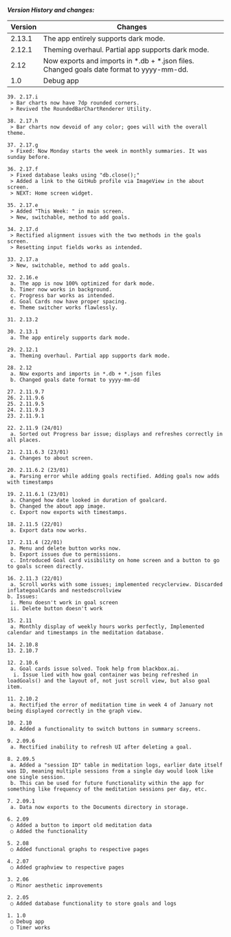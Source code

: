 ***Version History and changes:***

| __Version__ | __Changes__                                                                              |
|-------------|------------------------------------------------------------------------------------------|
| 2.13.1      | The app entirely supports dark mode.                                                     |
| 2.12.1      | Theming overhaul. Partial app supports dark mode.                                        |
| 2.12        | Now exports and imports in *.db + *.json files. Changed goals date format to yyyy-mm-dd. |
| 1.0         | Debug app                                                                                |


    39. 2.17.i
     > Bar charts now have 7dp rounded corners.
     > Revived the RoundedBarChartRenderer Utility.

    38. 2.17.h
     > Bar charts now devoid of any color; goes will with the overall theme.

    37. 2.17.g
     > Fixed: Now Monday starts the week in monthly summaries. It was sunday before.

    36. 2.17.f
     > Fixed database leaks using "db.close();"
     > Added a link to the GitHub profile via ImageView in the about screen.
     > NEXT: Home screen widget.

    35. 2.17.e
     > Added "This Week: " in main screen.
     > New, switchable, method to add goals.

    34. 2.17.d
     > Rectified alignment issues with the two methods in the goals screen.
     > Resetting input fields works as intended.

    33. 2.17.a
     > New, switchable, method to add goals.

    32. 2.16.e
     a. The app is now 100% optimized for dark mode.
     b. Timer now works in background.
     c. Progress bar works as intended.
     d. Goal Cards now have proper spacing.
     e. Theme switcher works flawlessly.

    31. 2.13.2

    30. 2.13.1
     a. The app entirely supports dark mode.

    29. 2.12.1
     a. Theming overhaul. Partial app supports dark mode.

    28. 2.12
     a. Now exports and imports in *.db + *.json files
     b. Changed goals date format to yyyy-mm-dd

    27. 2.11.9.7
    26. 2.11.9.6
    25. 2.11.9.5
    24. 2.11.9.3
    23. 2.11.9.1

    22. 2.11.9 (24/01)
     a. Sorted out Progress bar issue; displays and refreshes correctly in all places.

    21. 2.11.6.3 (23/01)
     a. Changes to about screen.

    20. 2.11.6.2 (23/01)
     a. Parsing error while adding goals rectified. Adding goals now adds with timestamps

    19. 2.11.6.1 (23/01)
     a. Changed how date looked in duration of goalcard.
     b. Changed the about app image.
     c. Export now exports with timestamps.

    18. 2.11.5 (22/01)
     a. Export data now works.

    17. 2.11.4 (22/01)
     a. Menu and delete button works now.
     b. Export issues due to permissions.
     c. Introduced Goal card visibility on home screen and a button to go to goals screen directly.

    16. 2.11.3 (22/01)
     a. Scroll works with some issues; implemented recyclerview. Discarded inflategoalCards and nestedscrollview
    b. Issues:
     i. Menu doesn't work in goal screen
     ii. Delete button doesn't work

    15. 2.11
     a. Monthly display of weekly hours works perfectly, Implemented calendar and timestamps in the meditation database.

    14. 2.10.8
    13. 2.10.7

    12. 2.10.6
     a. Goal cards issue solved. Took help from blackbox.ai.
      i. Issue lied with how goal container was being refreshed in loadGoals() and the layout of, not just scroll view, but also goal item.

    11. 2.10.2
     a. Rectified the error of meditation time in week 4 of January not being displayed correctly in the graph view.

    10. 2.10
     a. Added a functionality to switch buttons in summary screens.

    9. 2.09.6
     a. Rectified inability to refresh UI after deleting a goal.

    8. 2.09.5
     a. Added a "session ID" table in meditation logs, earlier date itself was ID, meaning multiple sessions from a single day would look like one single session.
     b. This can be used for future functionality within the app for something like frequency of the meditation sessions per day, etc.

    7. 2.09.1
     a. Data now exports to the Documents directory in storage.

    6. 2.09
     ○ Added a button to import old meditation data
     ○ Added the functionality

    5. 2.08
     ○ Added functional graphs to respective pages

    4. 2.07
     ○ Added graphview to respective pages

    3. 2.06
     ○ Minor aesthetic improvements

    2. 2.05
     ○ Added database functionality to store goals and logs

    1. 1.0
     ○ Debug app
     ○ Timer works
